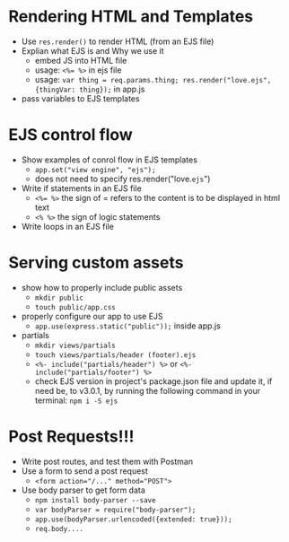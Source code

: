 # Rendering HTML and Templates

* Use `res.render()` to render HTML (from an EJS file)
* Explian what EJS is and Why we use it
	* embed JS into HTML file
	* usage: `<%= %>` in ejs file
	* usage: `var thing = req.params.thing;
	res.render("love.ejs", {thingVar: thing});` in app.js
* pass variables to EJS templates

# EJS control flow
* Show examples of conrol flow in EJS templates
	* `app.set("view engine", "ejs");`
	* does not need to specify res.render("love.`ejs`")
* Write if statements in an EJS file
	* `<%= %>` the sign of = refers to the content is to be displayed in html text
	* `<% %>` the sign of logic statements
* Write loops in an EJS file

# Serving custom assets
* show how to properly include public assets
	* `mkdir public`
	* `touch public/app.css`
* properly configure our app to use EJS
	* `app.use(express.static("public"));` inside app.js
* partials
	* `mkdir views/partials`
	* `touch views/partials/header (footer).ejs`
	* `<%- include("partials/header") %>` or `<%- include("partials/footer") %>`
	* check EJS version in project's package.json file and update it, if need be, to v3.0.1, by running the following command in your terminal: `npm i -S ejs`


# Post Requests!!!
* Write post routes, and test them with Postman
* Use a form to send a post request
	* `<form action="/..." method="POST">`
* Use body parser to get form data
	* `npm install body-parser --save`
	* `var bodyParser = require("body-parser");`
	* `app.use(bodyParser.urlencoded({extended: true}));`
	* `req.body....`